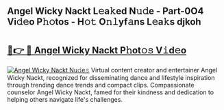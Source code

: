 ## Angel Wicky Nackt L𝚎a𝚔ed N𝚞𝚍e - Part-0O4 Vi𝚍𝚎o P𝚑𝚘tos - H𝚘𝚝 O𝚗𝚕yf𝚊ns L𝚎a𝚔s djkoh

# <h2><a href="http://kf6rqi.oniu.top/?m=Angel+Wicky+Nackt">🔗👉 🔴 Angel Wicky Nackt P𝚑ot𝚘𝚜 V𝚒d𝚎o</a></h2>

[![Angel Wicky Nackt Nu𝚍e𝚜](https://i.imgur.com/0qMVB7G.gif)](http://kf6rqi.oniu.top/?m=Angel+Wicky+Nackt)
Virtual content creator and entertainer Angel Wicky Nackt, recognized for disseminating dance and lifestyle inspiration through trending dance trends and compact clips. Compassionate counselor Angel Wicky Nackt, famed for their kindness and dedication to helping others navigate life's challenges.  
